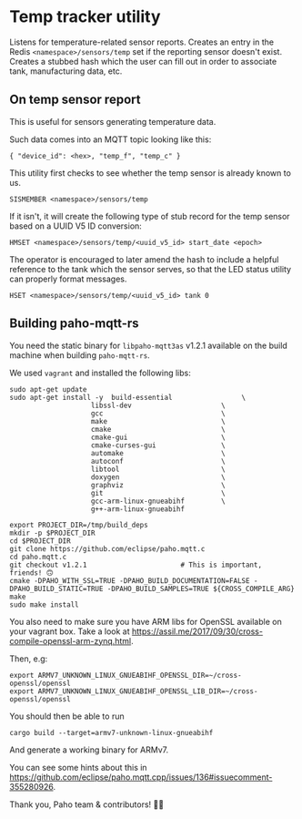 # Temp tracker utility

Listens for temperature-related sensor reports.  Creates an entry in the
Redis `<namespace>/sensors/temp` set if the reporting sensor doesn't exist.  Creates a stubbed hash which the user can fill out in order to associate tank, manufacturing data, etc.

## On temp sensor report

This is useful for sensors generating temperature data.

Such data comes into an MQTT topic looking like this:

```
{ "device_id": <hex>, "temp_f", "temp_c" }
```

This utility first checks to see whether the temp sensor is 
already known to us.

```
SISMEMBER <namespace>/sensors/temp
```

If it isn't, it will create the following type of stub record
for the temp sensor based on a UUID V5 ID conversion:

```
HMSET <namespace>/sensors/temp/<uuid_v5_id> start_date <epoch>
```

The operator is encouraged to later amend the hash to include
a helpful reference to the tank which the sensor serves, so
that the LED status utility can properly format messages.

```
HSET <namespace>/sensors/temp/<uuid_v5_id> tank 0
```

## Building paho-mqtt-rs

You need the static binary for `libpaho-mqtt3as` v1.2.1 available
on the build machine when building `paho-mqtt-rs`.

We used `vagrant` and installed the following libs:

```
sudo apt-get update
sudo apt-get install -y  build-essential                 \
                    libssl-dev                      \
                    gcc                             \
                    make                            \
                    cmake                           \
                    cmake-gui                       \
                    cmake-curses-gui                \
                    automake                        \
                    autoconf                        \
                    libtool                         \
                    doxygen                         \
                    graphviz                        \
                    git                             \
                    gcc-arm-linux-gnueabihf         \
                    g++-arm-linux-gnueabihf

export PROJECT_DIR=/tmp/build_deps
mkdir -p $PROJECT_DIR
cd $PROJECT_DIR
git clone https://github.com/eclipse/paho.mqtt.c
cd paho.mqtt.c
git checkout v1.2.1                       # This is important, friends! 🙃
cmake -DPAHO_WITH_SSL=TRUE -DPAHO_BUILD_DOCUMENTATION=FALSE -DPAHO_BUILD_STATIC=TRUE -DPAHO_BUILD_SAMPLES=TRUE ${CROSS_COMPILE_ARG}
make
sudo make install
```

You also need to make sure you have ARM libs for OpenSSL available on your vagrant box.  Take a look at https://assil.me/2017/09/30/cross-compile-openssl-arm-zynq.html.

Then, e.g:

```
export ARMV7_UNKNOWN_LINUX_GNUEABIHF_OPENSSL_DIR=~/cross-openssl/openssl
export ARMV7_UNKNOWN_LINUX_GNUEABIHF_OPENSSL_LIB_DIR=~/cross-openssl/openssl
```

You should then be able to run

```
cargo build --target=armv7-unknown-linux-gnueabihf
```

And generate a working binary for ARMv7.

You can see some hints about this in https://github.com/eclipse/paho.mqtt.cpp/issues/136#issuecomment-355280926.

Thank you, Paho team & contributors! 🙏🏼
